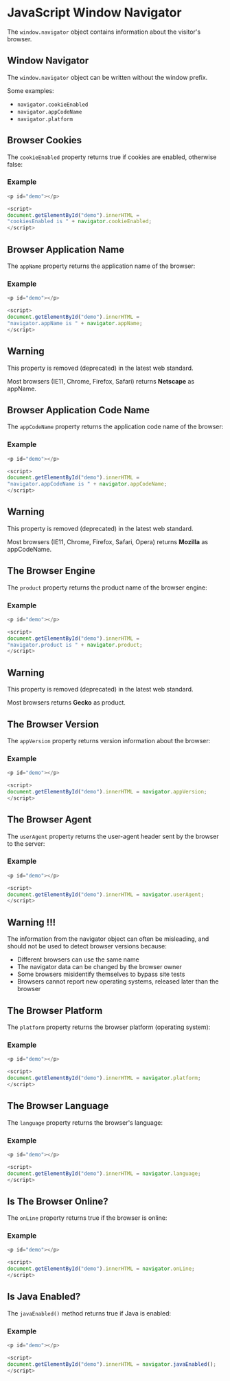 # JavaScript Window Navigator
The `window.navigator` object contains information about the visitor's browser.

## Window Navigator
The `window.navigator` object can be written without the window prefix.

Some examples:

* `navigator.cookieEnabled`
* `navigator.appCodeName`
* `navigator.platform`


## Browser Cookies
The `cookieEnabled` property returns true if cookies are enabled, otherwise false:

### Example
```js
<p id="demo"></p>

<script>
document.getElementById("demo").innerHTML =
"cookiesEnabled is " + navigator.cookieEnabled;
</script>
```


## Browser Application Name
The `appName` property returns the application name of the browser:

### Example
```js
<p id="demo"></p>

<script>
document.getElementById("demo").innerHTML =
"navigator.appName is " + navigator.appName;
</script>
```

## Warning
This property is removed (deprecated) in the latest web standard.

Most browsers (IE11, Chrome, Firefox, Safari) returns **Netscape** as appName.



## Browser Application Code Name
The `appCodeName` property returns the application code name of the browser:

### Example
```js
<p id="demo"></p>

<script>
document.getElementById("demo").innerHTML =
"navigator.appCodeName is " + navigator.appCodeName;
</script>
```


## Warning
This property is removed (deprecated) in the latest web standard.

Most browsers (IE11, Chrome, Firefox, Safari, Opera) returns **Mozilla** as appCodeName.


## The Browser Engine
The `product` property returns the product name of the browser engine:

### Example
```js
<p id="demo"></p>

<script>
document.getElementById("demo").innerHTML =
"navigator.product is " + navigator.product;
</script>
```


## Warning
This property is removed (deprecated) in the latest web standard.

Most browsers returns **Gecko** as product.


## The Browser Version
The `appVersion` property returns version information about the browser:

### Example
```js
<p id="demo"></p>

<script>
document.getElementById("demo").innerHTML = navigator.appVersion;
</script>
```


## The Browser Agent
The `userAgent` property returns the user-agent header sent by the browser to the server:

### Example
```js
<p id="demo"></p>

<script>
document.getElementById("demo").innerHTML = navigator.userAgent;
</script>
```


## Warning !!!
The information from the navigator object can often be misleading, and should not be used to detect browser versions because:

* Different browsers can use the same name
* The navigator data can be changed by the browser owner
* Some browsers misidentify themselves to bypass site tests
* Browsers cannot report new operating systems, released later than the browser


## The Browser Platform
The `platform` property returns the browser platform (operating system):

### Example
```js
<p id="demo"></p>

<script>
document.getElementById("demo").innerHTML = navigator.platform;
</script>
```


## The Browser Language
The `language` property returns the browser's language:

### Example
```js
<p id="demo"></p>

<script>
document.getElementById("demo").innerHTML = navigator.language;
</script>
```


## Is The Browser Online?
The `onLine` property returns true if the browser is online:

### Example
```js
<p id="demo"></p>

<script>
document.getElementById("demo").innerHTML = navigator.onLine;
</script>
```


## Is Java Enabled?
The `javaEnabled()` method returns true if Java is enabled:

### Example
```js
<p id="demo"></p>

<script>
document.getElementById("demo").innerHTML = navigator.javaEnabled();
</script>
```